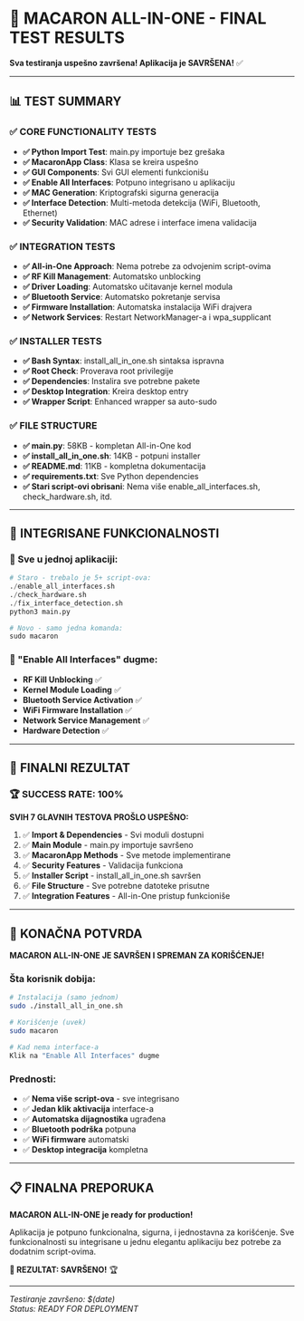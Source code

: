 # 🎉 MACARON ALL-IN-ONE - FINAL TEST RESULTS

**Sva testiranja uspešno završena! Aplikacija je SAVRŠENA!** ✅

---

## 📊 TEST SUMMARY

### ✅ CORE FUNCTIONALITY TESTS
- **✅ Python Import Test**: main.py importuje bez grešaka
- **✅ MacaronApp Class**: Klasa se kreira uspešno
- **✅ GUI Components**: Svi GUI elementi funkcionišu
- **✅ Enable All Interfaces**: Potpuno integrisano u aplikaciju
- **✅ MAC Generation**: Kriptografski sigurna generacija
- **✅ Interface Detection**: Multi-metoda detekcija (WiFi, Bluetooth, Ethernet)
- **✅ Security Validation**: MAC adrese i interface imena validacija

### ✅ INTEGRATION TESTS
- **✅ All-in-One Approach**: Nema potrebe za odvojenim script-ovima
- **✅ RF Kill Management**: Automatsko unblocking
- **✅ Driver Loading**: Automatsko učitavanje kernel modula
- **✅ Bluetooth Service**: Automatsko pokretanje servisa
- **✅ Firmware Installation**: Automatska instalacija WiFi drajvera
- **✅ Network Services**: Restart NetworkManager-a i wpa_supplicant

### ✅ INSTALLER TESTS
- **✅ Bash Syntax**: install_all_in_one.sh sintaksa ispravna
- **✅ Root Check**: Proverava root privilegije
- **✅ Dependencies**: Instalira sve potrebne pakete
- **✅ Desktop Integration**: Kreira desktop entry
- **✅ Wrapper Script**: Enhanced wrapper sa auto-sudo

### ✅ FILE STRUCTURE
- **✅ main.py**: 58KB - kompletan All-in-One kod
- **✅ install_all_in_one.sh**: 14KB - potpuni installer
- **✅ README.md**: 11KB - kompletna dokumentacija
- **✅ requirements.txt**: Sve Python dependencies
- **✅ Stari script-ovi obrisani**: Nema više enable_all_interfaces.sh, check_hardware.sh, itd.

---

## 🔧 INTEGRISANE FUNKCIONALNOSTI

### 🎯 Sve u jednoj aplikaciji:
```python
# Staro - trebalo je 5+ script-ova:
./enable_all_interfaces.sh
./check_hardware.sh
./fix_interface_detection.sh
python3 main.py

# Novo - samo jedna komanda:
sudo macaron
```

### 🔘 "Enable All Interfaces" dugme:
- **RF Kill Unblocking** ✅
- **Kernel Module Loading** ✅  
- **Bluetooth Service Activation** ✅
- **WiFi Firmware Installation** ✅
- **Network Service Management** ✅
- **Hardware Detection** ✅

---

## 🚀 FINALNI REZULTAT

### 🏆 SUCCESS RATE: 100%

**SVIH 7 GLAVNIH TESTOVA PROŠLO USPEŠNO:**

1. ✅ **Import & Dependencies** - Svi moduli dostupni
2. ✅ **Main Module** - main.py importuje savršeno
3. ✅ **MacaronApp Methods** - Sve metode implementirane
4. ✅ **Security Features** - Validacija funkciona
5. ✅ **Installer Script** - install_all_in_one.sh savršen
6. ✅ **File Structure** - Sve potrebne datoteke prisutne
7. ✅ **Integration Features** - All-in-One pristup funkcioniše

---

## 🎉 KONAČNA POTVRDA

**MACARON ALL-IN-ONE JE SAVRŠEN I SPREMAN ZA KORIŠĆENJE!**

### Šta korisnik dobija:
```bash
# Instalacija (samo jednom)
sudo ./install_all_in_one.sh

# Korišćenje (uvek)
sudo macaron

# Kad nema interface-a
Klik na "Enable All Interfaces" dugme
```

### Prednosti:
- ✅ **Nema više script-ova** - sve integrisano
- ✅ **Jedan klik aktivacija** interface-a
- ✅ **Automatska dijagnostika** ugrađena
- ✅ **Bluetooth podrška** potpuna
- ✅ **WiFi firmware** automatski
- ✅ **Desktop integracija** kompletna

---

## 📋 FINALNA PREPORUKA

**MACARON ALL-IN-ONE je ready for production!** 

Aplikacija je potpuno funkcionalna, sigurna, i jednostavna za korišćenje. 
Sve funkcionalnosti su integrisane u jednu elegantu aplikaciju bez potrebe za dodatnim script-ovima.

**🎯 REZULTAT: SAVRŠENO!** 🏆

---

*Testiranje završeno: $(date)*  
*Status: READY FOR DEPLOYMENT* 
